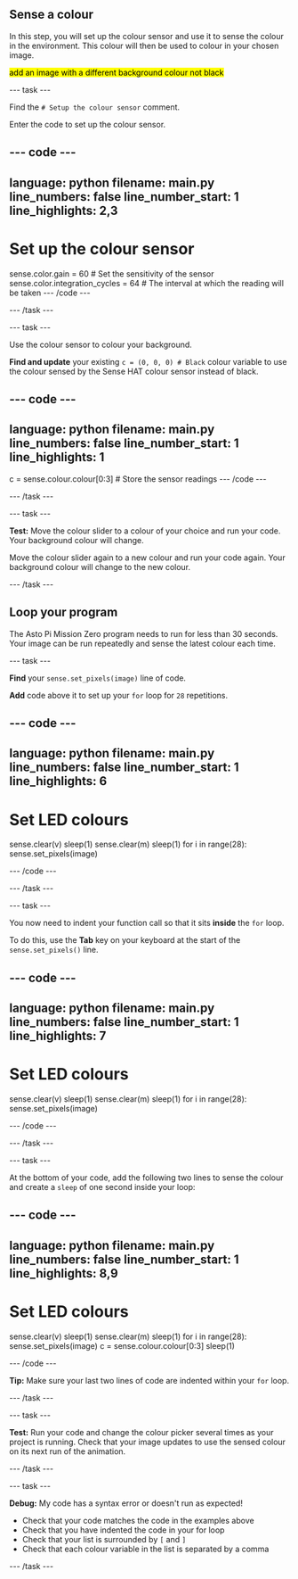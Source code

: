 ## Sense a colour

In this step, you will set up the colour sensor and use it to sense the colour in the environment. This colour will then be used to colour in your chosen image.

<mark>add an image with a different background colour not black</mark>

--- task ---

Find the `# Setup the colour sensor` comment. 

Enter the code to set up the colour sensor.

--- code ---
---
language: python
filename: main.py
line_numbers: false
line_number_start: 1
line_highlights: 2,3
---
# Set up the colour sensor
sense.color.gain = 60 # Set the sensitivity of the sensor
sense.color.integration_cycles = 64 # The interval at which the reading will be taken
--- /code ---

--- /task ---

--- task ---

Use the colour sensor to colour your background.

**Find and update** your existing `c = (0, 0, 0) # Black` colour variable to use the colour sensed by the Sense HAT colour sensor instead of black.

--- code ---
---
language: python
filename: main.py
line_numbers: false
line_number_start: 1
line_highlights: 1
---
c = sense.colour.colour[0:3] # Store the sensor readings
--- /code ---

--- /task ---

--- task ---

**Test:** Move the colour slider to a colour of your choice and run your code. Your background colour will change. 

Move the colour slider again to a new colour and run your code again. Your background colour will change to the new colour. 

--- /task ---

## Loop your program

The Asto Pi Mission Zero program needs to run for less than 30 seconds. Your image can be run repeatedly and sense the latest colour each time.  

--- task ---

**Find** your `sense.set_pixels(image)` line of code.

**Add** code above it to set up your `for` loop for `28` repetitions.

--- code ---
---
language: python
filename: main.py
line_numbers: false
line_number_start: 1
line_highlights: 6
---
# Set LED colours
sense.clear(v)
sleep(1)
sense.clear(m)
sleep(1)
for i in range(28):
sense.set_pixels(image)
  
--- /code ---

--- /task ---

--- task ---

You now need to indent your function call so that it sits **inside** the `for` loop.

To do this, use the **Tab** key on your keyboard at the start of the `sense.set_pixels()` line.

--- code ---
---
language: python
filename: main.py
line_numbers: false
line_number_start: 1
line_highlights: 7
---
# Set LED colours
sense.clear(v)
sleep(1)
sense.clear(m)
sleep(1)
for i in range(28):
  sense.set_pixels(image)
  
--- /code ---

--- /task ---

--- task ---

At the bottom of your code, add the following two lines to sense the colour and create a `sleep` of one second inside your loop:

--- code ---
---
language: python
filename: main.py
line_numbers: false
line_number_start: 1 
line_highlights: 8,9
---
# Set LED colours
sense.clear(v)
sleep(1)
sense.clear(m)
sleep(1)
for i in range(28):
  sense.set_pixels(image)
  c = sense.colour.colour[0:3]
  sleep(1)
  
--- /code ---

**Tip:** Make sure your last two lines of code are indented within your `for` loop. 

--- /task ---

--- task ---

**Test:** Run your code and change the colour picker several times as your project is running. Check that your image updates to use the sensed colour on its next run of the animation. 

--- /task ---

--- task ---

**Debug:** My code has a syntax error or doesn't run as expected!

- Check that your code matches the code in the examples above
- Check that you have indented the code in your for loop
- Check that your list is surrounded by `[` and `]`
- Check that each colour variable in the list is separated by a comma

--- /task ---
